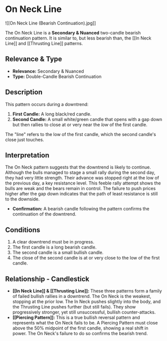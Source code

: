# On Neck Line

![[On Neck Line (Bearish Continuation).jpg]]

The On Neck Line is a **Secondary & Nuanced** two-candle bearish continuation pattern. It is similar to, but less bearish than, the [[In Neck Line]] and [[Thrusting Line]] patterns.

## Relevance & Type

- **Relevance:** Secondary & Nuanced
- **Type:** Double-Candle Bearish Continuation

## Description

This pattern occurs during a downtrend:

1.  **First Candle:** A long black/red candle.
2.  **Second Candle:** A small white/green candle that opens with a gap down but then rallies to close at or very near the *low* of the first candle.

The "line" refers to the low of the first candle, which the second candle's close just touches.

## Interpretation

The On Neck pattern suggests that the downtrend is likely to continue. Although the bulls managed to stage a small rally during the second day, they had very little strength. Their advance was stopped right at the low of the previous day, a key resistance level. This feeble rally attempt shows the bulls are weak and the bears remain in control. The failure to push prices higher after the gap down indicates that the path of least resistance is still to the downside.

- **Confirmation:** A bearish candle following the pattern confirms the continuation of the downtrend.

## Conditions

1.  A clear downtrend must be in progress.
2.  The first candle is a long bearish candle.
3.  The second candle is a small bullish candle.
4.  The close of the second candle is at or very close to the low of the first candle.

## Relationship - Candlestick

- **[[In Neck Line]] & [[Thrusting Line]]:** These three patterns form a family of failed bullish rallies in a downtrend. The On Neck is the weakest, stopping at the prior low. The In Neck pushes slightly into the body, and the Thrusting Line pushes further (but still fails). They show progressively stronger, yet still unsuccessful, bullish counter-attacks.
- **[[Piercing Pattern]]:** This is a true bullish reversal pattern and represents what the On Neck fails to be. A Piercing Pattern must close above the 50% midpoint of the first candle, showing a real shift in power. The On Neck's failure to do so confirms the bearish trend.
